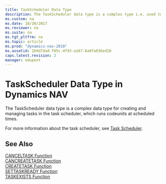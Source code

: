 ```yaml
---
title: TaskScheduler Data Type
description: The TaskScheduler data type is a complex type i.e. used to create and manage tasks in the task scheduler, which runs codeunits at scheduled times.
ms.custom: na
ms.date: 10/30/2017
ms.reviewer: na
ms.suite: na
ms.tgt_pltfrm: na
ms.topic: article
ms.prod: "dynamics-nav-2018"
ms.assetid: 2b9d7dad-f05c-4f93-a167-8a9fa036ed28
caps.latest.revision: 2
manager: edupont
---
```

# TaskScheduler Data Type in Dynamics NAV
The TaskScheduler data type is a complex data type for creating and managing tasks in the task scheduler, which runs codeunits at scheduled times.  

For more information about the task scheduler, see [Task Scheduler](Task-Scheduler.md).  

## See Also  
 [CANCELTASK Function](CANCELTASK-Function.md)  
 [CANCREATETASK Function](CANCREATETASK-Function.md)  
 [CREATETASK Function](CREATETASK-Function.md)   
 [SETTASKREADY Function](SETTASKREADY-Function.md)   
 [TASKEXISTS Function](TASKEXISTS-Function.md)
